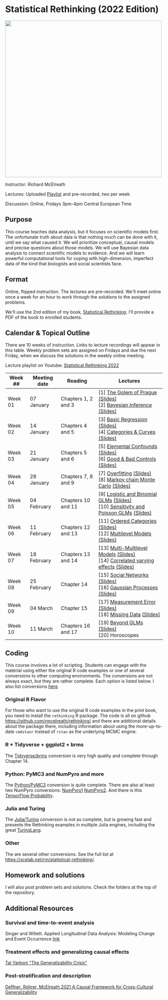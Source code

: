 
# Statistical Rethinking (2022 Edition)

<img src="title.gif" width="500">

Instructor: Richard McElreath

Lectures: Uploaded [Playlist](https://www.youtube.com/playlist?list=PLDcUM9US4XdMROZ57-OIRtIK0aOynbgZN) and pre-recorded, two per week

Discussion: Online, Fridays 3pm-4pm Central European Time

## Purpose

This course teaches data analysis, but it focuses on scientific models first. The unfortunate truth about data is that nothing much can be done with it, until we say what caused it. We will prioritize conceptual, causal models and precise questions about those models. We will use Bayesian data analysis to connect scientific models to evidence. And we will learn powerful computational tools for coping with high-dimension, imperfect data of the kind that biologists and social scientists face.

## Format

Online, flipped instruction. The lectures are pre-recorded. We'll meet online once a week for an hour to work through the solutions to the assigned problems.

We'll use the 2nd edition of my book, [Statistical Rethinking](https://xcelab.net/rm/statistical-rethinking/). I'll provide a PDF of the book to enrolled students.


## Calendar & Topical Outline

There are 10 weeks of instruction. Links to lecture recordings will appear in this table. Weekly problem sets are assigned on Fridays and due the next Friday, when we discuss the solutions in the weekly online meeting.

Lecture playlist on Youtube: [Statistical Rethinking 2022](https://www.youtube.com/playlist?list=PLDcUM9US4XdMROZ57-OIRtIK0aOynbgZN)

[//]: # (11 Feb SPP conflict , 25 Feb Winter Break conflict )

| Week ## | Meeting date | Reading             | Lectures                                                                                                                                                                                                                                                                                                                                                                                                                                         |
| ------- | ------------ | ------------------- | ------------------------------------------------------------------------------------------------------------------------------------------------------------------------------------------------------------------------------------------------------------------------------------------------------------------------------------------------------------------------------------------------------------------------------------------------ |
| Week 01 | 07 January   | Chapters 1, 2 and 3 | [1] [The Golem of Prague](https://youtu.be/cclUd_HoRlo) [(Slides)](https://speakerdeck.com/rmcelreath/statistical-rethinking-2022-lecture-01) <br> [2] [Bayesian Inference](https://www.youtube.com/watch?v=guTdrfycW2Q&list=PLDcUM9US4XdMROZ57-OIRtIK0aOynbgZN&index=2) [(Slides)](https://speakerdeck.com/rmcelreath/statistical-rethinking-2022-lecture-02)                                                                                   |
| Week 02 | 14 January   | Chapters 4 and 5    | [3] [Basic Regression](https://www.youtube.com/watch?v=zYYBtxHWE0A) [(Slides)](https://speakerdeck.com/rmcelreath/statistical-rethinking-2022-lecture-03) <br> [4] [Categories & Curves](https://youtu.be/QiHKdvAbYII) [(Slides)](https://speakerdeck.com/rmcelreath/statistical-rethinking-2022-lecture-04)                                                                                                                                     |
| Week 03 | 21 January   | Chapters 5 and 6    | [5] [Elemental Confounds](https://youtu.be/UpP-_mBvECI) [(Slides)](https://speakerdeck.com/rmcelreath/statistical-rethinking-2022-lecture-05) <br> [6] [Good & Bad Controls](https://www.youtube.com/watch?v=NSuTaeW6Orc&list=PLDcUM9US4XdMROZ57-OIRtIK0aOynbgZN&index=6) [(Slides)](https://speakerdeck.com/rmcelreath/statistical-rethinking-2022-lecture-06)                                                                                  |
| Week 04 | 28 January   | Chapters 7, 8 and 9 | [7] [Overfitting](https://www.youtube.com/watch?v=odGAAJDlgp8&list=PLDcUM9US4XdMROZ57-OIRtIK0aOynbgZN&index=7) [(Slides)](https://speakerdeck.com/rmcelreath/statistical-rethinking-2022-lecture-07) <br> [8] [Markov chain Monte Carlo](https://www.youtube.com/watch?v=Qqz5AJjyugM&list=PLDcUM9US4XdMROZ57-OIRtIK0aOynbgZN&index=8&pp=sAQB) [(Slides)](https://speakerdeck.com/rmcelreath/statistical-rethinking-2022-lecture-08)              |
| Week 05 | 04 February  | Chapters 10 and 11  | [9] [Logistic and Binomial GLMs](https://www.youtube.com/watch?v=nPi5yGbfxuo&list=PLDcUM9US4XdMROZ57-OIRtIK0aOynbgZN&index=9) [(Slides)](https://speakerdeck.com/rmcelreath/statistical-rethinking-2022-lecture-09) <br> [10] [Sensitivity and Poisson GLMs](https://www.youtube.com/watch?v=YrwL6t0kW2I&list=PLDcUM9US4XdMROZ57-OIRtIK0aOynbgZN&index=10) [(Slides)](https://speakerdeck.com/rmcelreath/statistical-rethinking-2022-lecture-10) |
| Week 06 | 11 February  | Chapters 12 and 13  | [11] [Ordered Categories](https://www.youtube.com/watch?v=-397DMPooR8&list=PLDcUM9US4XdMROZ57-OIRtIK0aOynbgZN&index=11) [(Slides)](https://speakerdeck.com/rmcelreath/statistical-rethinking-2022-lecture-11) <br> [12] [Multilevel Models](https://www.youtube.com/watch?v=SocRgsf202M&list=PLDcUM9US4XdMROZ57-OIRtIK0aOynbgZN&index=12) [(Slides)](https://speakerdeck.com/rmcelreath/statistical-rethinking-2022-lecture-12)                  |
| Week 07 | 18 February  | Chapters 13 and 14  | [13] [Multi-Multilevel Models](https://www.youtube.com/watch?v=n2aJYtuGu54&list=PLDcUM9US4XdMROZ57-OIRtIK0aOynbgZN&index=13) [(Slides)](https://speakerdeck.com/rmcelreath/statistical-rethinking-2022-lecture-13) <br> [14] [Correlated varying effects](https://www.youtube.com/watch?v=XDoAglqd7ss&list=PLDcUM9US4XdMROZ57-OIRtIK0aOynbgZN&index=14) [(Slides)](https://speakerdeck.com/rmcelreath/statistical-rethinking-2022-lecture-14)    |
| Week 08 | 25 February  | Chapter 14          | [15] [Social Networks](https://www.youtube.com/watch?v=L_QumFUv7C8&list=PLDcUM9US4XdMROZ57-OIRtIK0aOynbgZN&index=15) [(Slides)](https://speakerdeck.com/rmcelreath/statistical-rethinking-2022-lecture-15) <br> [16] [Gaussian Processes](https://www.youtube.com/watch?v=PIuqxOBJqLU&list=PLDcUM9US4XdMROZ57-OIRtIK0aOynbgZN&index=16) [(Slides)](https://speakerdeck.com/rmcelreath/statistical-rethinking-2022-lecture-16)                    |
| Week 09 | 04 March     | Chapter 15          | [17] [Measurement Error](https://www.youtube.com/watch?v=lTFAB6QmwHM&list=PLDcUM9US4XdMROZ57-OIRtIK0aOynbgZN&index=17) [(Slides)](https://speakerdeck.com/rmcelreath/statistical-rethinking-2022-lecture-17) <br> [18] [Missing Data](https://www.youtube.com/watch?v=oMiSb8GKR0o&list=PLDcUM9US4XdMROZ57-OIRtIK0aOynbgZN&index=18) [(Slides)](https://speakerdeck.com/rmcelreath/statistical-rethinking-2022-lecture-18)                        |
| Week 10 | 11 March     | Chapters 16 and 17  | [19] [Beyond GLMs](https://www.youtube.com/watch?v=Doaod09YitA&list=PLDcUM9US4XdMROZ57-OIRtIK0aOynbgZN&index=19) [(Slides)](https://speakerdeck.com/rmcelreath/statistical-rethinking-2022-lecture-19) <br> [20] Horoscopes                                                                                                                                                                                                                      |

## Coding

This course involves a lot of scripting. Students can engage with the material using either the original R code examples or one of several conversions to other computing environments. The conversions are not always exact, but they are rather complete. Each option is listed below. I also list conversions [here](https://xcelab.net/rm/statistical-rethinking/).

### Original R Flavor

For those who want to use the original R code examples in the print book, you need to install the `rethinking` R package. The code is all on github <https://github.com/rmcelreath/rethinking/> and there are additional details about the package there, including information about using the more-up-to-date `cmdstanr` instead of `rstan` as the underlying MCMC engine.

### R + Tidyverse + ggplot2 + brms

The [Tidyverse/brms](https://bookdown.org/content/4857/) conversion is very high quality and complete through Chapter 14.

### Python: PyMC3 and NumPyro and more

The [Python/PyMC3](https://github.com/pymc-devs/resources/tree/master/Rethinking_2) conversion is quite complete. There are also at least two NumPyro conversions: [NumPyro1](https://github.com/asuagar/statrethink-course-numpyro-2019) [NumPyro2](https://fehiepsi.github.io/rethinking-numpyro/). And there is this [TensorFlow Probability](https://github.com/ksachdeva/rethinking-tensorflow-probability).

### Julia and Turing

The [Julia/Turing](https://github.com/StatisticalRethinkingJulia) conversion is not as complete, but is growing fast and presents the Rethinking examples in multiple Julia engines, including the great [TuringLang](https://github.com/StatisticalRethinkingJulia/TuringModels.jl).

### Other

The are several other conversions. See the full list at <https://xcelab.net/rm/statistical-rethinking/>.

## Homework and solutions

I will also post problem sets and solutions. Check the folders at the top of the repository.

## Additional Resources

### Survival and time-to-event analysis

Singer and Willett. Applied Longitudinal Data Analysis: Modeling Change and Event Occurrence [link](https://oxford.universitypressscholarship.com/view/10.1093/acprof:oso/9780195152968.001.0001/acprof-9780195152968)

### Treatment effects and generalizing causal effects

[Tal Yarkoni "The Generalizability Crisis"](https://psyarxiv.com/jqw35/)

### Post-stratification and description

[Deffner, Rohrer, McElreath 2021 A Causal Framework for Cross-Cultural Generalizability](https://psyarxiv.com/fqukp)

